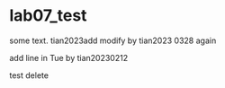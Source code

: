 # lab07_test

some text.
tian2023add
modify by tian2023 0328 again 

add line in Tue by tian20230212

test delete
